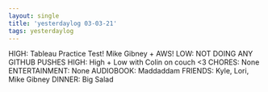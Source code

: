 ```yaml
---
layout: single
title: 'yesterdaylog 03-03-21'
tags: yesterdaylog
---
```


HIGH: Tableau Practice Test! Mike Gibney + AWS!
LOW: NOT DOING ANY GITHUB PUSHES
HIGH: High + Low with Colin on couch <3
CHORES: None
ENTERTAINMENT: None
AUDIOBOOK: Maddaddam
FRIENDS: Kyle, Lori, Mike Gibney
DINNER: Big Salad
